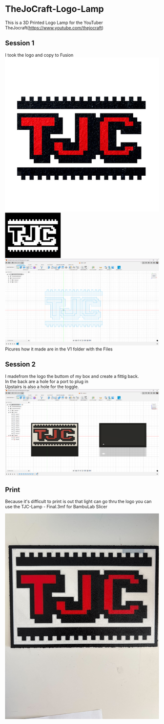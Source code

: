 # TheJoCraft-Logo-Lamp
This is a 3D Printed Logo Lamp for the YouTuber TheJocraft(https://www.youtube.com/thejocraft)

## Session 1
I took the logo and copy to Fusion <br>
<img src="V1/tjc_logo.jpg"> <br>
<img src="V1/tjc_logo_2.jpg"> <br>
<img src="V1/Copy-Picture-V1.png"> <br>
Picures how it made are in the V1 folder with the Files

## Session 2
I madefrom the logo the buttom of my box and create a fittig back. <br>
In the back are a hole for a port to plug in <br>
Upstairs is also a hole for the toggle. <br>
<img src="Final/Final-CAD.png">

##  Print
Because it's difficult to print is out that light can go thru the logo you can use the TJC-Lamp - Final.3mf for BambuLab Slicer

<img src="Print.jpg">